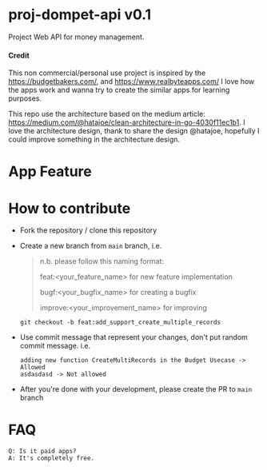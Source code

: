 # proj-dompet-api v0.1
Project Web API for money management.

#### Credit

This non commercial/personal use project is inspired by the https://budgetbakers.com/, and https://www.realbyteapps.com/ 
I love how the apps work and wanna try to create the similar apps for learning purposes. 

This repo use the architecture based on the medium article: https://medium.com/@hatajoe/clean-architecture-in-go-4030f11ec1b1. 
I love the architecture design, thank to share the design @hatajoe, hopefully I could improve something in the architecture design.

# App Feature

# How to contribute

- Fork the repository / clone this repository
- Create a new branch from `main` branch, i.e.
    > n.b. please follow this naming format:
    >
    > feat:<your_feature_name> for new feature implementation
    >
    > bugf:<your_bugfix_name> for creating a bugfix
    >
    > improve:<your_improvement_name> for improving 

    ```
    git checkout -b feat:add_support_create_multiple_records
    ```
- Use commit message that represent your changes, don't put random commit message. i.e.
    ```
    adding new function CreateMultiRecords in the Budget Usecase -> Allowed
    asdasdasd -> Not allowed
    ```
- After you're done with your development, please create the PR to `main` branch

# FAQ

```
Q: Is it paid apps?
A: It's completely free.
```